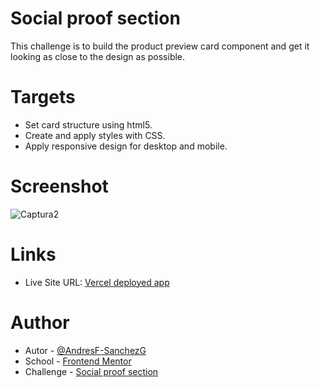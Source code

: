 # Social proof section

This challenge is to build the product preview card component and get it looking as close to the design as possible.

# Targets

- Set card structure using html5.
- Create and apply styles with CSS.
- Apply responsive design for desktop and mobile.

# Screenshot

![Captura2](https://github.com/AndresF-SanchezG/challenge7/assets/113924667/42cd58b4-21eb-441f-b972-4eb78f5f41ea)

# Links

- Live Site URL: [Vercel deployed app](https://challenge7-nu.vercel.app/)

# Author

- Autor - [@AndresF-SanchezG](https://github.com/AndresF-SanchezG)
- School - [Frontend Mentor](https://www.frontendmentor.io/profile/AndresF-SanchezG)
- Challenge - [Social proof section](https://www.frontendmentor.io/solutions/chagenge-resolved-with-html-and-css-iQL4C5v4RK)
